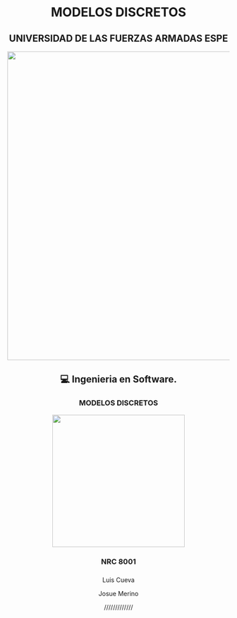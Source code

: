 <div align="center">
<h1> MODELOS DISCRETOS</h3>
<div align="center">
<div align="center">
<h2>UNIVERSIDAD DE LAS FUERZAS ARMADAS ESPE</h2>
<div align="center">
  <p align="center">
<img width="700px" src="https://software-el.espe.edu.ec/wp-content/uploads/2019/01/espe-carrera-de-software.png"/>
<br>
 <div align="center">
<h2>💻 Ingenieria en Software.</h2>
<h3> MODELOS DISCRETOS</h3>
   <p align="center">
  <img width="300" height="300" src="https://media.giphy.com/media/dYyRWrXb9OpfYbhNY4/giphy.gif">
</p>
<h3>NRC 8001</h3>
<h3>  </h3>
<p>Luis Cueva</p>
<p>Josue Merino</p>

<p>/////////////</p>

<br>
